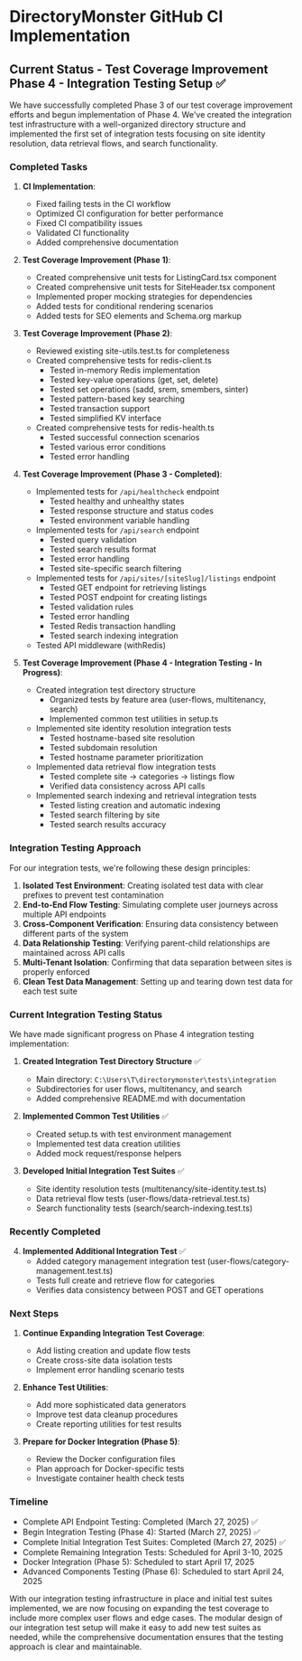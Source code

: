 # DirectoryMonster GitHub CI Implementation

## Current Status - Test Coverage Improvement Phase 4 - Integration Testing Setup ✅

We have successfully completed Phase 3 of our test coverage improvement efforts and begun implementation of Phase 4. We've created the integration test infrastructure with a well-organized directory structure and implemented the first set of integration tests focusing on site identity resolution, data retrieval flows, and search functionality.

### Completed Tasks

1. **CI Implementation**:
   - Fixed failing tests in the CI workflow
   - Optimized CI configuration for better performance
   - Fixed CI compatibility issues
   - Validated CI functionality
   - Added comprehensive documentation

2. **Test Coverage Improvement (Phase 1)**:
   - Created comprehensive unit tests for ListingCard.tsx component
   - Created comprehensive unit tests for SiteHeader.tsx component
   - Implemented proper mocking strategies for dependencies
   - Added tests for conditional rendering scenarios
   - Added tests for SEO elements and Schema.org markup

3. **Test Coverage Improvement (Phase 2)**:
   - Reviewed existing site-utils.test.ts for completeness
   - Created comprehensive tests for redis-client.ts
     - Tested in-memory Redis implementation
     - Tested key-value operations (get, set, delete)
     - Tested set operations (sadd, srem, smembers, sinter)
     - Tested pattern-based key searching
     - Tested transaction support
     - Tested simplified KV interface
   - Created comprehensive tests for redis-health.ts
     - Tested successful connection scenarios
     - Tested various error conditions
     - Tested error handling

4. **Test Coverage Improvement (Phase 3 - Completed)**:
   - Implemented tests for `/api/healthcheck` endpoint
     - Tested healthy and unhealthy states
     - Tested response structure and status codes
     - Tested environment variable handling
   - Implemented tests for `/api/search` endpoint
     - Tested query validation
     - Tested search results format
     - Tested error handling
     - Tested site-specific search filtering
   - Implemented tests for `/api/sites/[siteSlug]/listings` endpoint
     - Tested GET endpoint for retrieving listings
     - Tested POST endpoint for creating listings
     - Tested validation rules
     - Tested error handling
     - Tested Redis transaction handling
     - Tested search indexing integration
   - Tested API middleware (withRedis)

5. **Test Coverage Improvement (Phase 4 - Integration Testing - In Progress)**:
   - Created integration test directory structure
     - Organized tests by feature area (user-flows, multitenancy, search)
     - Implemented common test utilities in setup.ts
   - Implemented site identity resolution integration tests
     - Tested hostname-based site resolution
     - Tested subdomain resolution
     - Tested hostname parameter prioritization
   - Implemented data retrieval flow integration tests
     - Tested complete site → categories → listings flow
     - Verified data consistency across API calls
   - Implemented search indexing and retrieval integration tests
     - Tested listing creation and automatic indexing
     - Tested search filtering by site
     - Tested search results accuracy

### Integration Testing Approach

For our integration tests, we're following these design principles:

1. **Isolated Test Environment**: Creating isolated test data with clear prefixes to prevent test contamination
2. **End-to-End Flow Testing**: Simulating complete user journeys across multiple API endpoints
3. **Cross-Component Verification**: Ensuring data consistency between different parts of the system
4. **Data Relationship Testing**: Verifying parent-child relationships are maintained across API calls
5. **Multi-Tenant Isolation**: Confirming that data separation between sites is properly enforced
6. **Clean Test Data Management**: Setting up and tearing down test data for each test suite

### Current Integration Testing Status

We have made significant progress on Phase 4 integration testing implementation:

1. **Created Integration Test Directory Structure** ✅
   - Main directory: `C:\Users\T\directorymonster\tests\integration`
   - Subdirectories for user flows, multitenancy, and search
   - Added comprehensive README.md with documentation

2. **Implemented Common Test Utilities** ✅
   - Created setup.ts with test environment management
   - Implemented test data creation utilities
   - Added mock request/response helpers

3. **Developed Initial Integration Test Suites** ✅
   - Site identity resolution tests (multitenancy/site-identity.test.ts)
   - Data retrieval flow tests (user-flows/data-retrieval.test.ts)
   - Search functionality tests (search/search-indexing.test.ts)

### Recently Completed

4. **Implemented Additional Integration Test** ✅
   - Added category management integration test (user-flows/category-management.test.ts)
   - Tests full create and retrieve flow for categories
   - Verifies data consistency between POST and GET operations

### Next Steps

1. **Continue Expanding Integration Test Coverage**:
   - Add listing creation and update flow tests
   - Create cross-site data isolation tests
   - Implement error handling scenario tests

2. **Enhance Test Utilities**:
   - Add more sophisticated data generators
   - Improve test data cleanup procedures
   - Create reporting utilities for test results

3. **Prepare for Docker Integration (Phase 5)**:
   - Review the Docker configuration files
   - Plan approach for Docker-specific tests
   - Investigate container health check tests

### Timeline

- Complete API Endpoint Testing: Completed (March 27, 2025) ✅
- Begin Integration Testing (Phase 4): Started (March 27, 2025) ✅
- Complete Initial Integration Test Suites: Completed (March 27, 2025) ✅
- Complete Remaining Integration Tests: Scheduled for April 3-10, 2025
- Docker Integration (Phase 5): Scheduled to start April 17, 2025
- Advanced Components Testing (Phase 6): Scheduled to start April 24, 2025

With our integration testing infrastructure in place and initial test suites implemented, we are now focusing on expanding the test coverage to include more complex user flows and edge cases. The modular design of our integration test setup will make it easy to add new test suites as needed, while the comprehensive documentation ensures that the testing approach is clear and maintainable.